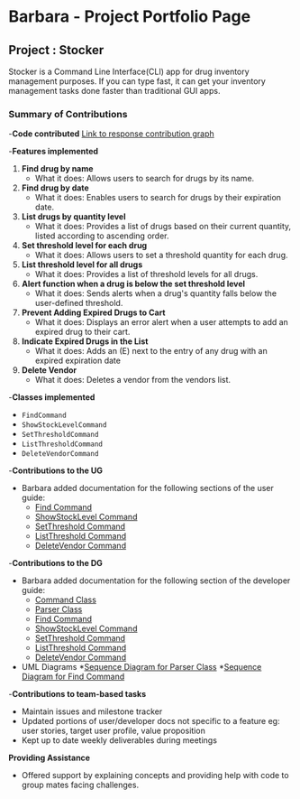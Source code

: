 # Barbara - Project Portfolio Page

## Project : Stocker
Stocker is a Command Line Interface(CLI) app for drug inventory management purposes.
If you can type fast, it can get your inventory management tasks done faster than traditional
GUI apps.

### Summary of Contributions

-**Code contributed** [Link to response contribution graph](https://nus-cs2113-ay2324s1.github.io/tp-dashboard/?search=&sort=groupTitle&sortWithin=title&timeframe=commit&mergegroup=&groupSelect=groupByRepos&breakdown=true&checkedFileTypes=docs~functional-code~test-code&since=2023-09-22&tabOpen=true&tabType=authorship&tabAuthor=Barbaracwx&tabRepo=AY2324S1-CS2113-T17-3%2Ftp%5Bmaster%5D&authorshipIsMergeGroup=false&authorshipFileTypes=docs~functional-code~test-code&authorshipIsBinaryFileTypeChecked=false&authorshipIsIgnoredFilesChecked=false)

-**Features implemented**
1) **Find drug by name**
    * What it does: Allows users to search for drugs by its name.
2) **Find drug by date**
    * What it does: Enables users to search for drugs by their expiration date.
3) **List drugs by quantity level**
    * What it does: Provides a list of drugs based on their current quantity, listed according to ascending order.
4) **Set threshold level for each drug**
    * What it does: Allows users to set a threshold quantity for each drug.
5) **List threshold level for all drugs**
    * What it does: Provides a list of threshold levels for all drugs.
6) **Alert function when a drug is below the set threshold level**
    * What it does: Sends alerts when a drug's quantity falls below the user-defined threshold.
7) **Prevent Adding Expired Drugs to Cart**
    * What it does: Displays an error alert when a user attempts to add an expired drug to their cart.
8) **Indicate Expired Drugs in the List**
    * What it does: Adds an (E) next to the entry of any drug with an expired expiration date
9) **Delete Vendor**
    * What it does: Deletes a vendor from the vendors list.


-**Classes implemented**
* `FindCommand`
* `ShowStockLevelCommand`
* `SetThresholdCommand`
* `ListThresholdCommand`
* `DeleteVendorCommand`

-**Contributions to the UG**
* Barbara added documentation for the following sections of
  the user guide:
    * [Find Command](https://ay2324s1-cs2113-t17-3.github.io/tp/UserGuide.html#find---finds-drugs-using-their-name-or-expiry-date)
    * [ShowStockLevel Command](https://ay2324s1-cs2113-t17-3.github.io/tp/UserGuide.html#stockLevel---List-all-drugs-by-quantity-level-in-ascending-order)
    * [SetThreshold Command](https://ay2324s1-cs2113-t17-3.github.io/tp/UserGuide.html#setthreshold---set-the-threshold-quantity-for-a-drug)
    * [ListThreshold Command](https://ay2324s1-cs2113-t17-3.github.io/tp/UserGuide.html#listthreshold---list-all-drugs-and-their-threshold-levels)
    * [DeleteVendor Command](https://ay2324s1-cs2113-t17-3.github.io/tp/UserGuide.html#deletevendor---deletes-a-vendor-into-list-of-vendors-being-tracked-by-system)


-**Contributions to the DG**
* Barbara added documentation for the following section of
  the developer guide:
    * [Command Class]()
    * [Parser Class]()
    * [Find Command]()
    * [ShowStockLevel Command]()
    * [SetThreshold Command]()
    * [ListThreshold Command]()
    * [DeleteVendor Command]()
* UML Diagrams
  *[Sequence Diagram for Parser Class]()
  *[Sequence Diagram for Find Command]()

-**Contributions to team-based tasks**
* Maintain issues and milestone tracker
* Updated portions of user/developer docs not specific to a feature eg: user stories, target user profile,
  value proposition
* Kept up to date weekly deliverables during meetings

**Providing Assistance**
- Offered support by explaining concepts and providing help with code to group mates facing challenges.





